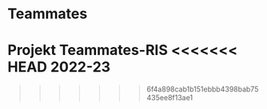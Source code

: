 # Teammates
Projekt Teammates-RIS
<<<<<<< HEAD
2022-23
=======
>>>>>>> 6f4a898cab1b151ebbb4398bab75435ee8f13ae1

